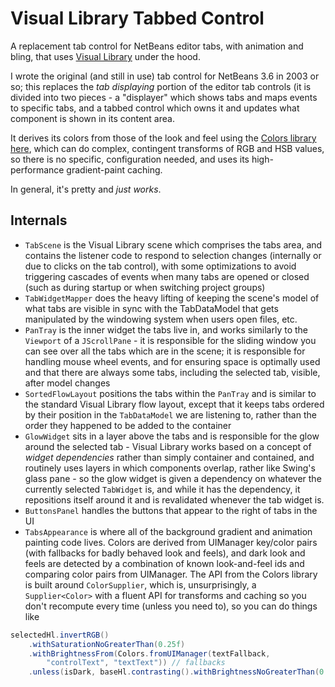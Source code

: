 Visual Library Tabbed Control
=============================

A replacement tab control for NetBeans editor tabs, with animation and bling, that
uses [Visual Library](https://netbeans.apache.org/tutorials/nbm-visual_library.html) under
the hood.

I wrote the original (and still in use) tab control for NetBeans 3.6 in 2003 or so;  this
replaces the _tab displaying_ portion of the editor tab controls (it is divided into
two pieces - a "displayer" which shows tabs and maps events to specific tabs, and a
tabbed control which owns it and updates what component is shown in its content area.

It derives its colors from those of the look and feel using the
[Colors library here](https://github.com/timboudreau/desktop), which can do complex,
contingent transforms of RGB and HSB values, so there is no specific, configuration needed,
and uses its high-performance gradient-paint caching.

In general, it's pretty and _just works_.


Internals
---------

  * `TabScene` is the Visual Library scene which comprises the tabs area, and contains
    the listener code to respond to selection changes (internally or due to clicks on
    the tab control), with some optimizations to avoid triggering cascades of events
    when many tabs are opened or closed (such as during startup or when switching
    project groups)
  * `TabWidgetMapper` does the heavy lifting of keeping the scene's model of what tabs
    are visible in sync with the TabDataModel that gets manipulated by the windowing
    system when users open files, etc.
  * `PanTray` is the inner widget the tabs live in, and works similarly to the
    `Viewport` of a `JScrollPane` - it is responsible for the sliding window you can
    see over all the tabs which are in the scene; it is responsible for handling mouse
    wheel events, and for ensuring space is optimally used and that there are always
    some tabs, including the selected tab, visible, after model changes
  * `SortedFlowLayout` positions the tabs within the `PanTray` and is similar to
    the standard Visual Library flow layout, except that it keeps tabs ordered by
    their position in the `TabDataModel` we are listening to, rather than the order
    they happened to be added to the container
  * `GlowWidget` sits in a layer above the tabs and is responsible for the glow around
    the selected tab - Visual Library works based on a concept of _widget dependencies_
    rather than simply container and contained, and routinely uses layers in which
    components overlap, rather like Swing's glass pane - so the glow widget is given a
    dependency on whatever the currently selected `TabWidget` is, and while it has the
    dependency, it repositions itself around it and is revalidated whenever the tab
    widget is.
  * `ButtonsPanel` handles the buttons that appear to the right of tabs in the UI
  * `TabsAppearance` is where all of the background gradient and animation painting
    code lives.  Colors are derived from UIManager key/color pairs (with fallbacks
    for badly behaved look and feels), and dark look and feels are detected by a
    combination of known look-and-feel ids and comparing color pairs from UIManager.
    The API from the Colors library is built around `ColorSupplier`, which is,
    unsurprisingly, a `Supplier<Color>` with a fluent API for transforms and caching
    so you don't recompute every time (unless you need to), so you can do things like

```java
selectedHl.invertRGB()
    .withSaturationNoGreaterThan(0.25f)
    .withBrightnessFrom(Colors.fromUIManager(textFallback, 
        "controlText", "textText")) // fallbacks
    .unless(isDark, baseHl.contrasting().withBrightnessNoGreaterThan(0.875f)
```



